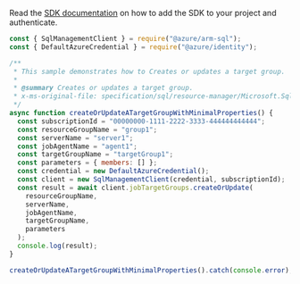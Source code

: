 Read the [SDK documentation](https://github.com/Azure/azure-sdk-for-js/blob/%40azure%2Farm-sql_9.0.1/sdk/sql/arm-sql/README.md) on how to add the SDK to your project and authenticate.

```javascript
const { SqlManagementClient } = require("@azure/arm-sql");
const { DefaultAzureCredential } = require("@azure/identity");

/**
 * This sample demonstrates how to Creates or updates a target group.
 *
 * @summary Creates or updates a target group.
 * x-ms-original-file: specification/sql/resource-manager/Microsoft.Sql/preview/2020-11-01-preview/examples/CreateOrUpdateJobTargetGroupMin.json
 */
async function createOrUpdateATargetGroupWithMinimalProperties() {
  const subscriptionId = "00000000-1111-2222-3333-444444444444";
  const resourceGroupName = "group1";
  const serverName = "server1";
  const jobAgentName = "agent1";
  const targetGroupName = "targetGroup1";
  const parameters = { members: [] };
  const credential = new DefaultAzureCredential();
  const client = new SqlManagementClient(credential, subscriptionId);
  const result = await client.jobTargetGroups.createOrUpdate(
    resourceGroupName,
    serverName,
    jobAgentName,
    targetGroupName,
    parameters
  );
  console.log(result);
}

createOrUpdateATargetGroupWithMinimalProperties().catch(console.error);
```

